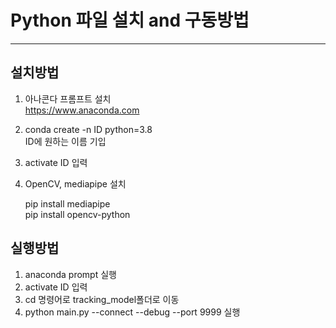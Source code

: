# Python 파일 설치 and 구동방법
--------------

## 설치방법
1. 아나콘다 프롬프트 설치<br>
https://www.anaconda.com

2. conda create -n ID python=3.8<br>
ID에 원하는 이름 기입

3. activate ID 입력

4. OpenCV, mediapipe 설치<br>
   
    pip install mediapipe<br>
    pip install opencv-python 
   

## 실행방법
1. anaconda prompt 실행
2. activate ID 입력
3. cd 명령어로 tracking_model폴더로 이동
4. python main.py --connect --debug --port 9999 실행
